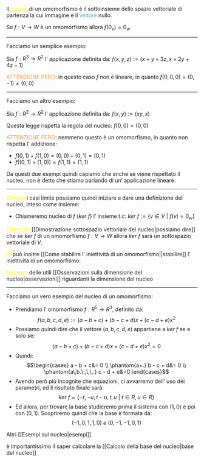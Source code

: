 Il <font color="#ffff00">nucleo</font> di un omomorfismo è il sottoinsieme dello spazio vettoriale di partenza la cui immagine è il <font color="#4bacc6">vettore</font> nullo.

Se $f:V\to W$ è un omomorfismo allora $f(0_{v})=0_{w}$

---

Facciamo un semplice esempio:

Sia $f:R^3\to R^2$ l’ applicazione definita da:
$f(x,y,z):=(x+y+3z,x+2y+4z-1)$

<font color="#f79646">ATTENZIONE PERÒ</font>: in questo caso $f$ non è lineare, in quanto $f(0,0,0)=(0,-1)\neq(0,0)$

----
Facciamo un altro esempio:

Sia $f:R^2\to R^2$ l’ applicazione definita da:
$f(x,y):=(xy,x)$

Questa legge rispetta la regola del nucleo: $f(0,0)=(0,0)$

<font color="#f79646">ATTENZIONE PERÒ</font>: nemmeno questo è un omomorfismo, in quanto non rispetta l’ addizione:
- $f(0,1)+f(1,0)=(0,0)+(0,1)=(0,1)$
- $f((0,1)+(1,0))=f(1,1)=(1,1)$

Da questi due esempi quindi capiamo che anche se viene rispettato il nucleo, non è detto che stiamo parlando di un’ applicazione lineare.

--- 

<font color="#ffff00">Studiati</font> i casi limite possiamo quindi iniziare a dare una definizione del nucleo, inteso come insieme:
- Chiameremo nucleo di $f$ ($ker\ f$) l’ insieme t.c: $ker\ f:=\{v\in V\  |\ f(v)=0_{w}\}$

<font color="#ffff00">Oltretutto</font> [[Dimostrazione sottospazio vettoriale del nucleo|possiamo dire]] che se $ker\ f$ di un omomorfismo $f:V\to W$ allora $ker\ f$ sarà un sottospazio vettoriale di $V$.

<font color="#ffff00">Si</font> può inoltre [[Come stabilire l’ iniettività di un omomorfismo||stabilire]] l’ iniettività di un omomorfismo:

<font color="#ffff00">Esistono</font> delle utili [[Osservazioni sulla dimensione del nucleo|osservazioni]] riguardanti la dimensione del nucleo

---

Facciamo un vero esempio del nucleo di un omomorfismo:

- Prendiamo l’ omomorfismo $f:R^5\to R^3$, definito da:
$$f(a,b,c,d,e):=(a-b+c)+(b-c+d)x+(c-d+e)x^2$$
- Possiamo quindi dire che il vettore $(a,b,c,d,e)$ appartiene a $ker\ f$ se e solo se:
$$(a-b+c)+(b-c+d)x+(c-d+e)x^2=0$$
- Quindi:
$$\begin{cases}
a - b + c&= 0 \\
\phantom{a+.} b - c + d&= 0 \\
\phantom{a\,b.\.,\,\,.} c - d + e&=0
\end{cases}$$
- Avendo però più incognite che equazioni, ci avvarremo dell’ uso dei parametri, ed il risultato finale sarà:
$$ker\ f=\{-t,-u,t-u,t,u\ |\ t\in R,u\in R  \}$$
- Ed allora, per trovare la base studieremo prima il sistema con $(1,0)$ e poi con $(0,1)$. Scopriremo quindi che la base è formata da:
$$(-1,0,1,1,0) \ e \ (0,-1,-1,0,1) $$

Altri [[Esempi sul nucleo|esempi]].

è importantissimo il saper calcolare la [[Calcolo della base del nucleo|base del nucleo]]